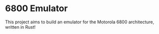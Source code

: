 # 6800 Emulator

This project aims to build an emulator for the Motorola 6800 architecture, written in Rust!